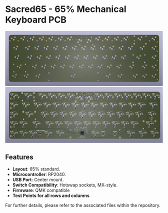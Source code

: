 # Sacred65 - 65% Mechanical Keyboard PCB

![Front](./front.png)
![Back](./back.png)

## Features

- **Layout**: 65% standard.
- **Microcontroller**: RP2040.
- **USB Port**: Center mount.
- **Switch Compatibility**: Hotswap sockets, MX-style.
- **Firmware**: QMK compatible
- **Test Points for all rows and columns** 

For further details, please refer to the associated files within the repository.
